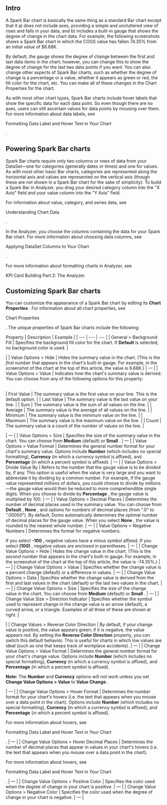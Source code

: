

Intro
-------

A Spark Bar chart is basically the same thing as a standard Bar chart except that it a) does not include axes, providing a simple and uncluttered view of rises and falls in your data, and b) includes a built-in gauge that shows the degree of change in the chart data. For example, the following screenshots shows a Spark Bar chart in which the COGS value has fallen 74.35% from an initial value of $6.68K.

By default, the gauge shows the degree of change between the first and last data items in the chart; however, you can change this to show the degree of change for the last two data points if you want. You can also change other aspects of Spark Bar charts, such as whether the degree of change is a percentage or a value, whether it appears as green or red, the fill color for the chart, etc. You can make all of these changes in the Chart Properties for the chart.


 As with most other chart types, Spark Bar charts include hover labels that show the specific data for each data point. So even though there are no axes, users can still ascertain values for data points by mousing over them. For more information about data labels, see

Formatting Data Label and Hover Text in Your Chart

.


 Powering Spark Bar charts
---------------------------

Spark Bar charts require only two columns or rows of data from your DataSet—one for categories (generally dates or times) and one for values. As with most other basic Bar charts, categories are represented along the horizontal axis and values are represented on the vertical axis (though these are not shown in a Spark Bar chart for the sake of simplicity). To build a Spark Bar in Analyzer, you drag your desired category column into the "X Axis" field and your value column into the "Y Axis" field.


 For information about value, category, and series data, see

Understanding Chart Data

.


 In the Analyzer, you choose the columns containing the data for your Spark Bar chart. For more information about choosing data columns, see

Applying DataSet Columns to Your Chart

.


 For more information about formatting charts in Analyzer, see

KPI Card Building Part 2: The Analyzer.

Customizing Spark Bar charts
------------------------------

You can customize the appearance of a Spark Bar chart by editing its
 **Chart Properties**
 . For information about all chart properties, see

Chart Properties

. The unique properties of Spark Bar charts include the following:


 Property
  |
 Description
  |
 Example
  |
| --- | --- | --- |
|
 General > Background Fill
  |
 Specifies the background fill color for the chart. If
 **Default**
 is selected, no background color is used.
  |

|
|
 Value Options > Hide
  |
 Hides the summary value in the chart. (This is the
 *first*
 number that appears in the chart's built-in gauge. For example, in the screenshot of the chart at the top of this article, the value is 6.68K.)
  |
 —
  |
|
 Value Options > Value
  |
 Indicates how the chart's summary value is derived. You can choose from any of the following options for this property:


|  |  |
| --- | --- |
|
 First Value
  |
 The summary value is the first value on your line. This is the default option.
  |
|
 Last Value
  |
 The summary value is the last value on your line.
  |
|
 Sum
  |
 The summary value is the sum of all values on the line.
  |
|
 Average
  |
 The summary value is the average of all values on the line.
  |
|
 Minimum
  |
 The summary value is the minimum value on the line.
  |
|
 Maximum
  |
 The summary value is the maximum value on the line.
  |
|
 Count
  |
 The summary value is a count of the number of values on the line.
  |


 |
 —
  |
|
 Value Options > Size
  |
 Specifies the size of the summary value in the chart. You can choose from
 **Medium**
 (default) or
 **Small**
 .
  |
 —
  |
|
 Value Options > Value Format
  |
 Determines the general number format for your chart's summary value. Options include
 ****Number****
 (which includes no special formatting),
 ****Currency****
 (in which a currency symbol is affixed), and
 ****Percentage****
 (in which a percent symbol is affixed).
  |
 —
  |
|
 Value Options > Divide Value By
  |
 Refers to the number that the gauge value is to be divided by, if any. This option is useful when the value is very large and you want to abbreviate it by dividing by a common number. For example, if the gauge value represented millions of dollars, you could choose to divide by millions—the gauge value would then be reduced to more comprehendible single digits. When you choose to divide by
 ****Percentage****
 , the gauge value is multiplied by 100.
  |
 —
  |
|
 Value Options > Decimal Places
  |
 Determines the number of decimal places used in the summary value. You can choose from
 ****Default****
 ,
 ****None****
 , and options for numbers of decimal places (from ".0" to ".00000"). By default, Domo automatically determines the optimal number of decimal places for the gauge value. When you select
 ****None****
 , the value is rounded to the nearest whole number.
  |
 —
  |
|
 Value Options > Negative Numbers
  |
 Determines the format for negative numbers.


 If you select
 ****-100****
 , negative values have a minus symbol affixed. If you select
 ****(100)****
 , negative values are enclosed in parentheses.
  |
 —
  |
|
 Change Value Options > Hide
  |
 Hides the change value in the chart. (This is the
 *second*
 number that appears in the chart's built-in gauge. For example, in the screenshot of the chart at the top of this article, the value is -74.35%.)
  |
 —
  |
|
 Change Value Options > Value
  |
 Specifies whether the change value is a percent change (default) or a difference in values.
  |
 —
  |
|
 Change Value Options > Data
  |
 Specifies whether the change value is derived from the first and last values in the chart (default) or the last two values in the chart.
  |
 —
  |
|
 Change Value Options > Size
  |
 Specifies the size of the change value in the chart. You can choose from
 **Medium**
 (default) or
 **Small**
 .
  |
 —
  |
|
 Change Value Size > Direction Indicator
  |
 Specifies whether the symbol used to represent change in the change value is an arrow (default), a curved arrow, or a triangle. Examples of all three of these are shown at right.
  |

|
|
 Change Values > Reverse Color Direction
  |
 By default, if your change value is positive, the value appears green; if it is negative, the value appears red. By setting the
 **Reverse Color Direction**
 property, you can switch this default behavior. This is useful for charts in which low values are ideal (such as one that keeps track of workplace accidents).
  |
 —
  |
|
 Change Value Options > Value Format
  |
 Determines the general number format for your chart's change value. Options include
 ****Number****
 (which includes no special formatting),
 ****Currency****
 (in which a currency symbol is affixed), and
 ****Percentage****
 (in which a percent symbol is affixed).


**Note:**
 The
 **Number**
 and
 **Currency**
 options will
 *not*
 work unless you set
 **Change Value Options > Value**
 to
 **Value Change**
 .


 |
 —
  |
|
 Change Value Options > Hover Format
  |
 Determines the number format for your chart's hovers (i.e. the text that appears when you mouse over a data point in the chart). Options include
 ****Number****
 (which includes no special formatting),
 ****Currency****
 (in which a currency symbol is affixed), and
 ****Percentage****
 (in which a percent symbol is affixed).


 For more information about hovers, see

Formatting Data Label and Hover Text in Your Chart

.
  |
 —
  |
|
 Change Value Options > Hover Decimal Places
  |
 Determines the number of decimal places that appear in values in your chart's hovers (i.e. the text that appears when you mouse over a data point in the chart).


 For more information about hovers, see

Formatting Data Label and Hover Text in Your Chart

.
  |
 —
  |
|
 Change Value Options > Positive Color
  |
 Specifies the color used when the degree of change in your chart is positive.
  |
 —
  |
|
 Change Value Options > Negative Color
  |
 Specifies the color used when the degree of change in your chart is negative.
  |
 —
  |


